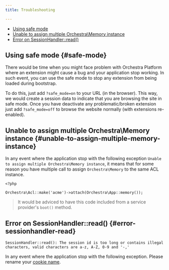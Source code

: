 ```yaml
---
title: Troubleshooting

---
```


* [Using safe mode](#safe-mode)
* [Unable to assign multiple Orchestra\Memory instance](#unable-to-assign-multiple-memory-instance)
* [Error on SessionHandler::read()](#error-sessionhandler-read)

## Using safe mode {#safe-mode}

There would be time when you might face problem with Orchestra Platform where an extension might cause a bug and your application stop working. In such event, you can use the safe mode to stop any extension from being loaded during bootstrap.

To do this, just add `?safe_mode=on` to your URL (in the browser). This way, we would create a session data to indicate that you are browsing the site in safe mode. Once you have deactivate any problematic/broken extension just add `?safe_mode=off` to browse the website normally (with extensions re-enabled).

## Unable to assign multiple Orchestra\Memory instance {#unable-to-assign-multiple-memory-instance}

In any event where the application stop with the following exception `Unable to assign multiple Orchestra\Memory instance`, it means that for some reason you have multiple call to assign `Orchestra\Memory` to the same ACL instance.

    <?php

    Orchestra\Acl::make('acme')->attach(Orchestra\App::memory());

> It would be adviced to have this code included from a service provider's `boot()` method.

## Error on SessionHandler::read() {#error-sessionhandler-read}

	SessionHandler::read(): The session id is too long or contains illegal characters, valid characters are a-z, A-Z, 0-9 and '-,'

In any event where the application stop with the following exception. Please rename your [cookie name](https://github.com/orchestral/platform/blob/2.1/app/config/session.php#L99).

